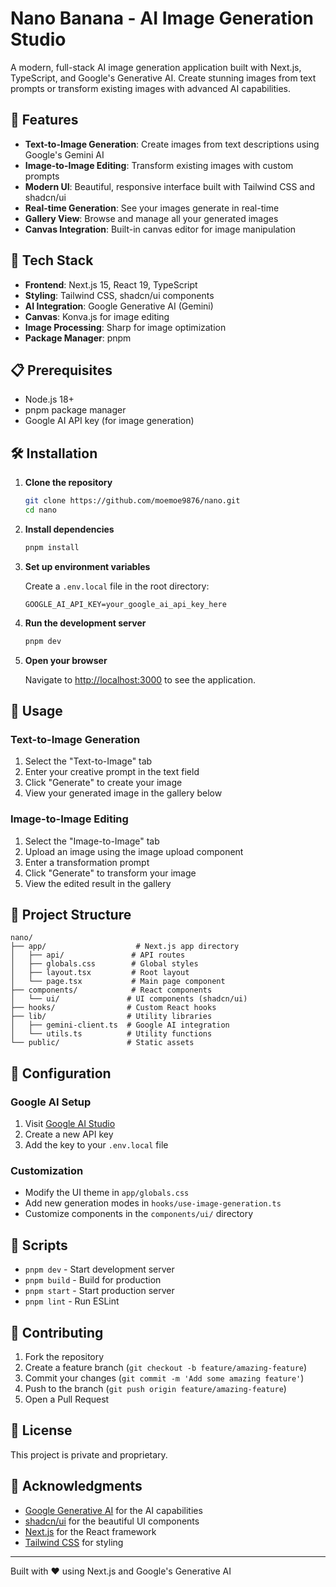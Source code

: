 # Nano Banana - AI Image Generation Studio

A modern, full-stack AI image generation application built with Next.js, TypeScript, and Google's Generative AI. Create stunning images from text prompts or transform existing images with advanced AI capabilities.

## 🌟 Features

- **Text-to-Image Generation**: Create images from text descriptions using Google's Gemini AI
- **Image-to-Image Editing**: Transform existing images with custom prompts
- **Modern UI**: Beautiful, responsive interface built with Tailwind CSS and shadcn/ui
- **Real-time Generation**: See your images generate in real-time
- **Gallery View**: Browse and manage all your generated images
- **Canvas Integration**: Built-in canvas editor for image manipulation

## 🚀 Tech Stack

- **Frontend**: Next.js 15, React 19, TypeScript
- **Styling**: Tailwind CSS, shadcn/ui components
- **AI Integration**: Google Generative AI (Gemini)
- **Canvas**: Konva.js for image editing
- **Image Processing**: Sharp for image optimization
- **Package Manager**: pnpm

## 📋 Prerequisites

- Node.js 18+
- pnpm package manager
- Google AI API key (for image generation)

## 🛠️ Installation

1. **Clone the repository**
   ```bash
   git clone https://github.com/moemoe9876/nano.git
   cd nano
   ```

2. **Install dependencies**
   ```bash
   pnpm install
   ```

3. **Set up environment variables**

   Create a `.env.local` file in the root directory:
   ```env
   GOOGLE_AI_API_KEY=your_google_ai_api_key_here
   ```

4. **Run the development server**
   ```bash
   pnpm dev
   ```

5. **Open your browser**

   Navigate to [http://localhost:3000](http://localhost:3000) to see the application.

## 🎨 Usage

### Text-to-Image Generation
1. Select the "Text-to-Image" tab
2. Enter your creative prompt in the text field
3. Click "Generate" to create your image
4. View your generated image in the gallery below

### Image-to-Image Editing
1. Select the "Image-to-Image" tab
2. Upload an image using the image upload component
3. Enter a transformation prompt
4. Click "Generate" to transform your image
5. View the edited result in the gallery

## 📁 Project Structure

```
nano/
├── app/                    # Next.js app directory
│   ├── api/               # API routes
│   ├── globals.css        # Global styles
│   ├── layout.tsx         # Root layout
│   └── page.tsx           # Main page component
├── components/            # React components
│   └── ui/               # UI components (shadcn/ui)
├── hooks/                # Custom React hooks
├── lib/                  # Utility libraries
│   ├── gemini-client.ts  # Google AI integration
│   └── utils.ts          # Utility functions
└── public/               # Static assets
```

## 🔧 Configuration

### Google AI Setup
1. Visit [Google AI Studio](https://makersuite.google.com/app/apikey)
2. Create a new API key
3. Add the key to your `.env.local` file

### Customization
- Modify the UI theme in `app/globals.css`
- Add new generation modes in `hooks/use-image-generation.ts`
- Customize components in the `components/ui/` directory

## 📜 Scripts

- `pnpm dev` - Start development server
- `pnpm build` - Build for production
- `pnpm start` - Start production server
- `pnpm lint` - Run ESLint

## 🤝 Contributing

1. Fork the repository
2. Create a feature branch (`git checkout -b feature/amazing-feature`)
3. Commit your changes (`git commit -m 'Add some amazing feature'`)
4. Push to the branch (`git push origin feature/amazing-feature`)
5. Open a Pull Request

## 📄 License

This project is private and proprietary.

## 🙏 Acknowledgments

- [Google Generative AI](https://ai.google.dev/) for the AI capabilities
- [shadcn/ui](https://ui.shadcn.com/) for the beautiful UI components
- [Next.js](https://nextjs.org/) for the React framework
- [Tailwind CSS](https://tailwindcss.com/) for styling

---

Built with ❤️ using Next.js and Google's Generative AI

